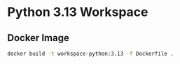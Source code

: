 # Python 3.13 Workspace

## Docker Image

```bash
docker build -t workspace-python:3.13 -f Dockerfile .
```
